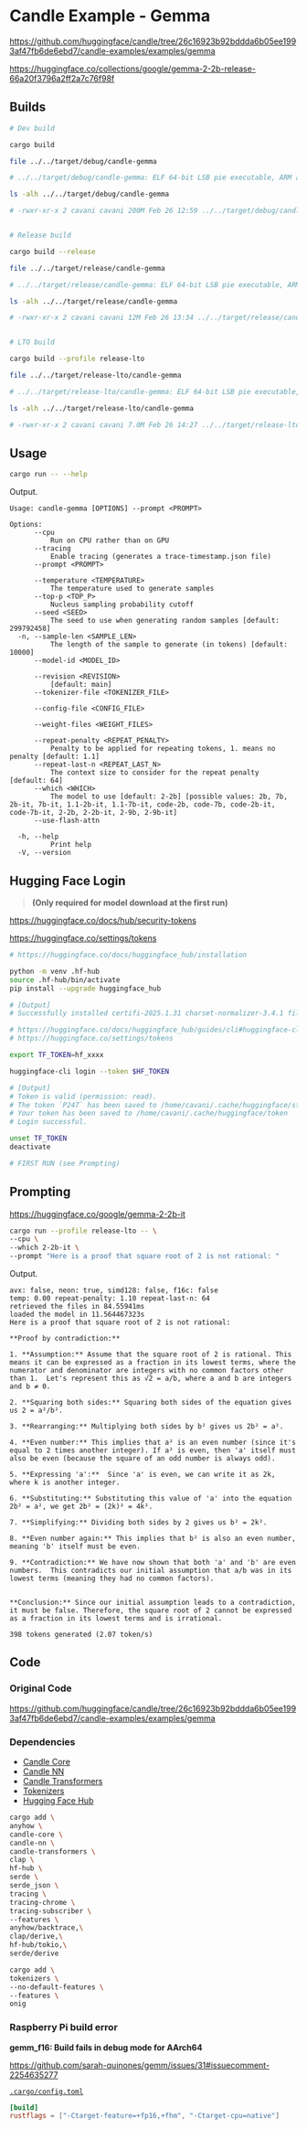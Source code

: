 # Candle Example - Gemma

<https://github.com/huggingface/candle/tree/26c16923b92bddda6b05ee1993af47fb6de6ebd7/candle-examples/examples/gemma>

<https://huggingface.co/collections/google/gemma-2-2b-release-66a20f3796a2ff2a7c76f98f>

## Builds

```sh
# Dev build

cargo build

file ../../target/debug/candle-gemma

# ../../target/debug/candle-gemma: ELF 64-bit LSB pie executable, ARM aarch64, version 1 (SYSV), dynamically linked, interpreter /lib/ld-linux-aarch64.so.1, BuildID[sha1]=34a10a3e0fe967901008789cb5c17a0384618ec7, for GNU/Linux 3.7.0, with debug_info, not stripped

ls -alh ../../target/debug/candle-gemma

# -rwxr-xr-x 2 cavani cavani 200M Feb 26 12:59 ../../target/debug/candle-gemma


# Release build

cargo build --release

file ../../target/release/candle-gemma

# ../../target/release/candle-gemma: ELF 64-bit LSB pie executable, ARM aarch64, version 1 (SYSV), dynamically linked, interpreter /lib/ld-linux-aarch64.so.1, BuildID[sha1]=f1479b81d05ffdc4002a42023da52b9ec09c3db4, for GNU/Linux 3.7.0, not stripped

ls -alh ../../target/release/candle-gemma

# -rwxr-xr-x 2 cavani cavani 12M Feb 26 13:34 ../../target/release/candle-gemma


# LTO build

cargo build --profile release-lto

file ../../target/release-lto/candle-gemma

# ../../target/release-lto/candle-gemma: ELF 64-bit LSB pie executable, ARM aarch64, version 1 (SYSV), dynamically linked, interpreter /lib/ld-linux-aarch64.so.1, BuildID[sha1]=0c175911a6adfb4dcfb4a56ebe6277dd30cdd514, for GNU/Linux 3.7.0, stripped

ls -alh ../../target/release-lto/candle-gemma

# -rwxr-xr-x 2 cavani cavani 7.0M Feb 26 14:27 ../../target/release-lto/candle-gemma
```

## Usage

```sh
cargo run -- --help
```

Output.

```text
Usage: candle-gemma [OPTIONS] --prompt <PROMPT>

Options:
      --cpu
          Run on CPU rather than on GPU
      --tracing
          Enable tracing (generates a trace-timestamp.json file)
      --prompt <PROMPT>

      --temperature <TEMPERATURE>
          The temperature used to generate samples
      --top-p <TOP_P>
          Nucleus sampling probability cutoff
      --seed <SEED>
          The seed to use when generating random samples [default: 299792458]
  -n, --sample-len <SAMPLE_LEN>
          The length of the sample to generate (in tokens) [default: 10000]
      --model-id <MODEL_ID>

      --revision <REVISION>
          [default: main]
      --tokenizer-file <TOKENIZER_FILE>

      --config-file <CONFIG_FILE>

      --weight-files <WEIGHT_FILES>

      --repeat-penalty <REPEAT_PENALTY>
          Penalty to be applied for repeating tokens, 1. means no penalty [default: 1.1]
      --repeat-last-n <REPEAT_LAST_N>
          The context size to consider for the repeat penalty [default: 64]
      --which <WHICH>
          The model to use [default: 2-2b] [possible values: 2b, 7b, 2b-it, 7b-it, 1.1-2b-it, 1.1-7b-it, code-2b, code-7b, code-2b-it, code-7b-it, 2-2b, 2-2b-it, 2-9b, 2-9b-it]
      --use-flash-attn

  -h, --help
          Print help
  -V, --version
```

## Hugging Face Login

> **(Only required for model download at the first run)**

<https://huggingface.co/docs/hub/security-tokens>

<https://huggingface.co/settings/tokens>

```sh
# https://huggingface.co/docs/huggingface_hub/installation

python -m venv .hf-hub
source .hf-hub/bin/activate
pip install --upgrade huggingface_hub

# [Output]
# Successfully installed certifi-2025.1.31 charset-normalizer-3.4.1 filelock-3.17.0 fsspec-2025.2.0 huggingface_hub-0.29.1 idna-3.10 packaging-24.2 pyyaml-6.0.2 requests-2.32.3 tqdm-4.67.1 typing-extensions-4.12.2 urllib3-2.3.0

# https://huggingface.co/docs/huggingface_hub/guides/cli#huggingface-cli-login
# https://huggingface.co/settings/tokens

export TF_TOKEN=hf_xxxx

huggingface-cli login --token $HF_TOKEN

# [Output]
# Token is valid (permission: read).
# The token `P247` has been saved to /home/cavani/.cache/huggingface/stored_tokens
# Your token has been saved to /home/cavani/.cache/huggingface/token
# Login successful.

unset TF_TOKEN
deactivate

# FIRST RUN (see Prompting)
```

## Prompting

<https://huggingface.co/google/gemma-2-2b-it>

```sh
cargo run --profile release-lto -- \
--cpu \
--which 2-2b-it \
--prompt "Here is a proof that square root of 2 is not rational: "
```

Output.

```text
avx: false, neon: true, simd128: false, f16c: false
temp: 0.00 repeat-penalty: 1.10 repeat-last-n: 64
retrieved the files in 84.55941ms
loaded the model in 11.564467323s
Here is a proof that square root of 2 is not rational:

**Proof by contradiction:**

1. **Assumption:** Assume that the square root of 2 is rational. This means it can be expressed as a fraction in its lowest terms, where the numerator and denominator are integers with no common factors other than 1.  Let's represent this as √2 = a/b, where a and b are integers and b ≠ 0.

2. **Squaring both sides:** Squaring both sides of the equation gives us 2 = a²/b².

3. **Rearranging:** Multiplying both sides by b² gives us 2b² = a².

4. **Even number:** This implies that a² is an even number (since it's equal to 2 times another integer). If a² is even, then 'a' itself must also be even (because the square of an odd number is always odd).

5. **Expressing 'a':**  Since 'a' is even, we can write it as 2k, where k is another integer.

6. **Substituting:** Substituting this value of 'a' into the equation 2b² = a², we get 2b² = (2k)² = 4k².

7. **Simplifying:** Dividing both sides by 2 gives us b² = 2k².

8. **Even number again:** This implies that b² is also an even number, meaning 'b' itself must be even.

9. **Contradiction:** We have now shown that both 'a' and 'b' are even numbers.  This contradicts our initial assumption that a/b was in its lowest terms (meaning they had no common factors).


**Conclusion:** Since our initial assumption leads to a contradiction, it must be false. Therefore, the square root of 2 cannot be expressed as a fraction in its lowest terms and is irrational.

398 tokens generated (2.07 token/s)
```

## Code

### Original Code

<https://github.com/huggingface/candle/tree/26c16923b92bddda6b05ee1993af47fb6de6ebd7/candle-examples/examples/gemma>

### Dependencies

- [Candle Core](https://crates.io/crates/candle-core)
- [Candle NN](https://crates.io/crates/candle-nn)
- [Candle Transformers](https://crates.io/crates/candle-transformers)
- [Tokenizers](https://crates.io/crates/tokenizers)
- [Hugging Face Hub](https://crates.io/crates/hf-hub)

```sh
cargo add \
anyhow \
candle-core \
candle-nn \
candle-transformers \
clap \
hf-hub \
serde \
serde_json \
tracing \
tracing-chrome \
tracing-subscriber \
--features \
anyhow/backtrace,\
clap/derive,\
hf-hub/tokio,\
serde/derive

cargo add \
tokenizers \
--no-default-features \
--features \
onig
```

### Raspberry Pi build error

**gemm_f16: Build fails in debug mode for AArch64**

<https://github.com/sarah-quinones/gemm/issues/31#issuecomment-2254635277>

[`.cargo/config.toml`](./.cargo/config.toml)

```toml
[build]
rustflags = ["-Ctarget-feature=+fp16,+fhm", "-Ctarget-cpu=native"]
```
